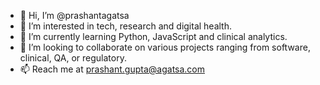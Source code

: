 - 👋 Hi, I’m @prashantagatsa
- 👀 I’m interested in tech, research and digital health.
- 🌱 I’m currently learning Python, JavaScript and clinical analytics.
- 💞️ I’m looking to collaborate on various projects ranging from software, clinical, QA, or regulatory.
- 📫 Reach me at prashant.gupta@agatsa.com

<!---
prashantagatsa/prashantagatsa is a ✨ special ✨ repository because its `README.md` (this file) appears on your GitHub profile.
You can click the Preview link to take a look at your changes.
--->

